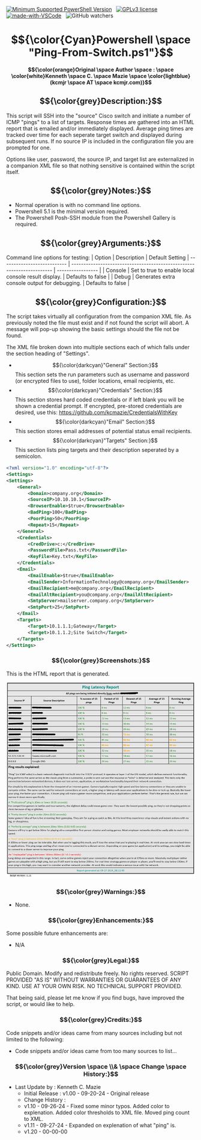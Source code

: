 <!---
<head>
<meta name="google-site-verification" content="SiI2B_QvkFxrKW8YNvNf7w7gTIhzZsP9-yemxArYWwI" />
</head>
-->
[![Minimum Supported PowerShell Version][powershell-minimum]][powershell-github]&nbsp;&nbsp;
[![GPLv3 license](https://img.shields.io/badge/License-GPLv3-blue.svg)](http://perso.crans.org/besson/LICENSE.html)&nbsp;&nbsp;
[![made-with-VSCode](https://img.shields.io/badge/Made%20with-VSCode-1f425f.svg)](https://code.visualstudio.com/)&nbsp;&nbsp;
![GitHub watchers](https://img.shields.io/github/watchers/kcmazie/Cisco-Device-Inventory?style=plastic)

[powershell-minimum]: https://img.shields.io/badge/PowerShell-5.1+-blue.svg 
[powershell-github]:  https://github.com/PowerShell/PowerShell
<span style="background-color:black">
# $${\color{Cyan}Powershell \space "Ping-From-Switch.ps1"}$$

#### $${\color{orange}Original \space Author \space : \space \color{white}Kenneth \space C. \space Mazie \space \color{lightblue}(kcmjr \space AT \space kcmjr.com)}$$

## $${\color{grey}Description:}$$ 
This script will SSH into the "source" Cisco switch and initiate a number of ICMP "pings" to a list of targets.
  Response times are gathered into an HTML report that is emailed and/or immediately displayed.  Average ping 
  times are tracked over time for each seperate target switch and displayed during subsequent runs.  If no 
  source IP is included in the configuration file you are prompted for one. 

Options like user, password, the source IP, and target list are externalized in a companion XML file so that nothing sensitive is contained within the script itself.

## $${\color{grey}Notes:}$$ 
* Normal operation is with no command line options.
* Powershell 5.1 is the minimal version required.
* The Powershell Posh-SSH module from the Powershell Gallery is required.

## $${\color{grey}Arguments:}$$ 
Command line options for testing: 
| Option | Description | Default Setting
| --------------------------- | ---------------------------------------------------------------------- | ----------------- |
| Console     | Set to true to enable local console result display. | Defaults to false | 
| Debug       | Generates extra console output for debugging. | Defaults to false | 

## $${\color{grey}Configuration:}$$ 
The script takes virtually all configuration from the companion XML file.  As previously noted the file must exist and if not found the script will abort.  A message will pop-up showing the basic settings should the file not be found.

The XML file broken down into multiple sections each of which falls under the section heading of "Settings".

* $${\color{darkcyan}"General"  Section:}$$ This section sets the run parameters such as username and password (or encrypted files to use), folder locations, email recipients, etc.
* $${\color{darkcyan}"Credentials"  Section:}$$ This section stores hard coded credentials or if left blank you will be shown a credential prompt.  If encrypted, pre-stored credentials are desired, use this: https://github.com/kcmazie/CredentialsWithKey
* $${\color{darkcyan}"Email"  Section:}$$ This section stores email addresses of potential status email recipients.
* $${\color{darkcyan}"Targets"  Section:}$$ This section lists ping targets and their description seperated by a semicolon.  
 
```xml
<?xml version="1.0" encoding="utf-8"?>
<Settings>
<Settings>
    <General>
        <Domain>company.org</Domain>
        <SourceIP>10.10.10.1</SourceIP>
        <BrowserEnable>$true</BrowserEnable>
        <BadPing>100</BadPing>
        <PoorPing>50</PoorPing>
        <Repeat>15</Repeat>
    </General>
    <Credentials>
        <CredDrive>c:</CredDrive>
        <PasswordFile>Pass.txt</PasswordFile>
        <KeyFile>Key.txt</KeyFile>
    </Credentials>    
    <Email>
        <EmailEnable>$true</EmailEnable>
        <EmailSender>InformationTechnology@company.org</EmailSender>
        <EmailRecipient>me@company.org</EmailRecipient>
        <EmailAltRecipient>you@company.org</EmailAltRecipient>
        <SmtpServer>mailserver.company.org</SmtpServer>
        <SmtpPort>25</SmtpPort>
    </Email>
    <Targets>
        <Target>10.1.1.1;Gateway</Target>
        <Target>10.1.1.2;Site Switch</Target>
    </Targets> 
</Settings>
```
   
### $${\color{grey}Screenshots:}$$ 
   This is the HTML report that is generated.
   
![Initial GUI](https://github.com/kcmazie/Ping-From-Switch/blob/main/Screenshot.jpg "HTML Report")
   
<!-- ![Initial GUI](https://github.com/kcmazie/Site-Check/blob/main/Screenshot1.jpg "Initial GUI") -->
  
### $${\color{grey}Warnings:}$$ 
* None. 

### $${\color{grey}Enhancements:}$$ 
Some possible future enhancements are:
* N/A

### $${\color{grey}Legal:}$$ 
Public Domain. Modify and redistribute freely. No rights reserved. 
SCRIPT PROVIDED "AS IS" WITHOUT WARRANTIES OR GUARANTEES OF ANY KIND. USE AT YOUR OWN RISK. NO TECHNICAL SUPPORT PROVIDED.

That being said, please let me know if you find bugs, have improved the script, or would like to help. 

### $${\color{grey}Credits:}$$  
Code snippets and/or ideas came from many sources including but not limited to the following: 
* Code snippets and/or ideas came from too many sources to list...
  
### $${\color{grey}Version \space \\& \space Change \space History:}$$ 
* Last Update by  : Kenneth C. Mazie 
  * Initial Release : v1.00 - 09-20-24 - Original release
  * Change History :
  * v1.10 - 09-26-24 - Fixed some minor typos.  Added color to explenation.  Added color thresholds to  XML file.  Moved ping count to XML.
  * v1.11 - 09-27-24 - Expanded on explenation of what "ping" is.
  * v1.20 - 00-00-00
 </span>

